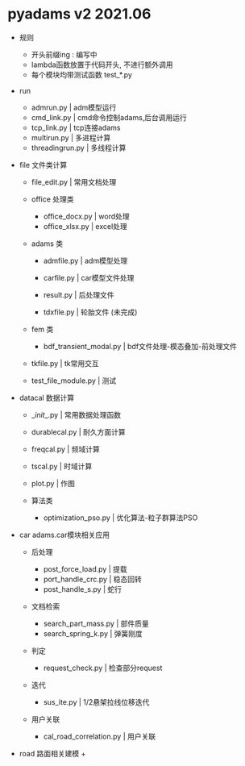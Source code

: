 
# pyadams v2 2021.06
+ 规则
    + 开头前缀ing : 编写中
    + lambda函数放置于代码开头, 不进行额外调用
    + 每个模块均带测试函数 test_*.py

+ run
    + admrun.py         | adm模型运行
    + cmd_link.py        | cmd命令控制adams,后台调用运行
    + tcp_link.py        | tcp连接adams
    + multirun.py       | 多进程计算
    + threadingrun.py   | 多线程计算


+ file
    文件类计算
    + file_edit.py | 常用文档处理

    + office 处理类
        + office_docx.py | word处理
        + office_xlsx.py | excel处理
    
    + adams 类
        + admfile.py | adm模型处理

        + carfile.py | car模型文件处理

        + result.py | 后处理文件

        + tdxfile.py | 轮胎文件  (未完成)

    + fem 类
        + bdf_transient_modal.py | bdf文件处理-模态叠加-前处理文件

    + tkfile.py | tk常用交互

    + test_file_module.py | 测试


+ datacal
    数据计算
    + \__init__.py | 常用数据处理函数  

    + durablecal.py | 耐久方面计算

    + freqcal.py    | 频域计算

    + tscal.py      | 时域计算

    + plot.py       | 作图

    + 算法类
        + optimization_pso.py | 优化算法-粒子群算法PSO

+ car
    adams.car模块相关应用
    + 后处理
        + post_force_load.py | 提载
        + port_handle_crc.py | 稳态回转
        + post_handle_s.py   | 蛇行

    + 文档检索
        + search_part_mass.py |  部件质量
        + search_spring_k.py  |  弹簧刚度

    + 判定
        + request_check.py    | 检查部分request

    + 迭代
        + sus_ite.py | 1/2悬架拉线位移迭代

    + 用户关联
        + cal_road_correlation.py | 用户关联


+ road
    路面相关建模
    + 
